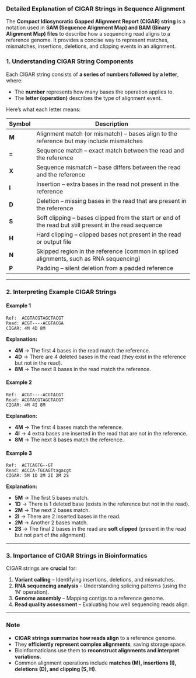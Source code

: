 ### **Detailed Explanation of CIGAR Strings in Sequence Alignment**

The **Compact Idiosyncratic Gapped Alignment Report (CIGAR) string** is a notation used in **SAM (Sequence Alignment Map) and BAM (Binary Alignment Map) files** to describe how a sequencing read aligns to a reference genome. It provides a concise way to represent matches, mismatches, insertions, deletions, and clipping events in an alignment.

### **1. Understanding CIGAR String Components**
Each CIGAR string consists of **a series of numbers followed by a letter**, where:
- The **number** represents how many bases the operation applies to.
- The **letter (operation)** describes the type of alignment event.

Here’s what each letter means:

| **Symbol** | **Description** |
|------------|----------------|
| **M** | Alignment match (or mismatch) – bases align to the reference but may include mismatches |
| **=** | Sequence match – exact match between the read and the reference |
| **X** | Sequence mismatch – base differs between the read and the reference |
| **I** | Insertion – extra bases in the read not present in the reference |
| **D** | Deletion – missing bases in the read that are present in the reference |
| **S** | Soft clipping – bases clipped from the start or end of the read but still present in the read sequence |
| **H** | Hard clipping – clipped bases not present in the read or output file |
| **N** | Skipped region in the reference (common in spliced alignments, such as RNA sequencing) |
| **P** | Padding – silent deletion from a padded reference |

---

### **2. Interpreting Example CIGAR Strings**
#### **Example 1**
```
Ref:  ACGTACGTAGCTACGT
Read: ACGT----ACGTACGA
CIGAR: 4M 4D 8M
```
**Explanation:**
- **4M** → The first 4 bases in the read match the reference.
- **4D** → There are 4 deleted bases in the read (they exist in the reference but not in the read).
- **8M** → The next 8 bases in the read match the reference.

#### **Example 2**
```
Ref:  ACGT----ACGTACGT
Read: ACGTACGTAGCTACGT
CIGAR: 4M 4I 8M
```
**Explanation:**
- **4M** → The first 4 bases match the reference.
- **4I** → 4 extra bases are inserted in the read that are not in the reference.
- **8M** → The next 8 bases match the reference.

#### **Example 3**
```
Ref:  ACTCAGTG--GT
Read: ACCCA-TGCAGTtagacgt
CIGAR: 5M 1D 2M 2I 2M 2S
```
**Explanation:**
- **5M** → The first 5 bases match.
- **1D** → There is 1 deleted base (exists in the reference but not in the read).
- **2M** → The next 2 bases match.
- **2I** → There are 2 inserted bases in the read.
- **2M** → Another 2 bases match.
- **2S** → The final 2 bases in the read are **soft clipped** (present in the read but not part of the alignment).

---

### **3. Importance of CIGAR Strings in Bioinformatics**
CIGAR strings are **crucial** for:
1. **Variant calling** – Identifying insertions, deletions, and mismatches.
2. **RNA sequencing analysis** – Understanding splicing patterns (using the ‘N’ operation).
3. **Genome assembly** – Mapping contigs to a reference genome.
4. **Read quality assessment** – Evaluating how well sequencing reads align.

---

### **Note**
- **CIGAR strings summarize how reads align** to a reference genome.
- They **efficiently represent complex alignments**, saving storage space.
- Bioinformaticians use them to **reconstruct alignments and interpret variations**.
- Common alignment operations include **matches (M), insertions (I), deletions (D), and clipping (S, H)**.